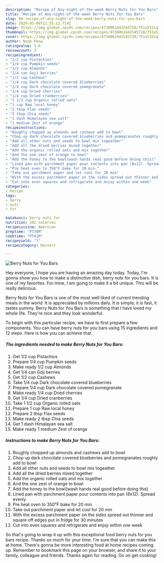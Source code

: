 ```yaml
---
description: "Recipe of Any-night-of-the-week Berry Nuts for You Bars"
title: "Recipe of Any-night-of-the-week Berry Nuts for You Bars"
slug: 88-recipe-of-any-night-of-the-week-berry-nuts-for-you-bars
date: 2020-05-06T12:55:12.714Z
image: https://img-global.cpcdn.com/recipes/4730062441545728/751x532cq70/berry-nuts-for-you-bars-recipe-main-photo.jpg
thumbnail: https://img-global.cpcdn.com/recipes/4730062441545728/751x532cq70/berry-nuts-for-you-bars-recipe-main-photo.jpg
cover: https://img-global.cpcdn.com/recipes/4730062441545728/751x532cq70/berry-nuts-for-you-bars-recipe-main-photo.jpg
author: Noah Pena
ratingvalue: 3.6
reviewcount: 3
recipeingredient:
- "1/2 cup Pistachios"
- "1/4 cup Pumpkin seeds"
- "1/2 cup Almonds"
- "1/4 can Goji berries"
- "1/2 cup Cashews"
- "1/4 cup Dark chocolate covered blueberries"
- "1/4 cup Dark chocolate covered pomegranate"
- "1/4 cup Dried cherries"
- "1/4 cup Dried cranberries"
- "1 1/2 cup Organic rolled oats"
- "1 cup Raw local honey"
- "2 tbsp Flax seeds"
- "2 tbsp Chia seeds"
- "1 dash Himalayan sea salt"
- "1 medium Zest of orange"
recipeinstructions:
- "Roughly chopped up almonds and cashews add to bowl"
- "Chop up dark chocolate covered blueberries and pomegranates roughly add to bowl"
- "Add all other nuts and seeds to bowl mix togeather"
- "Add all the dried berries mixed together"
- "Add the organic rolled oats and mix together"
- "And the one zest of orange to bowl"
- "Add the honey to the bowl(wash hands real good before doing this)"
- "Lined pan with parchment paper pour contents into pan (8x12). Spread evenly"
- "Pre heat oven to 350°F bake for 20 min."
- "Take out parchment paper and let cool for 20 min"
- "With the excess parchment paper on the sides spread out thinner and square off edges put in fridge for 30 minutes"
- "Cut into even squares and refrigerate and enjoy within one week"
categories:
- Recipe
tags:
- berry
- nuts
- for

katakunci: berry nuts for 
nutrition: 282 calories
recipecuisine: American
preptime: "PT34M"
cooktime: "PT41M"
recipeyield: "1"
recipecategory: Dessert

---
```



![Berry Nuts for You Bars](https://img-global.cpcdn.com/recipes/4730062441545728/751x532cq70/berry-nuts-for-you-bars-recipe-main-photo.jpg)

Hey everyone, I hope you are having an amazing day today. Today, I'm gonna show you how to make a distinctive dish, berry nuts for you bars. It is one of my favorites. For mine, I am going to make it a bit unique. This will be really delicious.



Berry Nuts for You Bars is one of the most well liked of current trending meals in the world. It is appreciated by millions daily. It is simple, it is fast, it tastes yummy. Berry Nuts for You Bars is something that I have loved my whole life. They're nice and they look wonderful.


To begin with this particular recipe, we have to first prepare a few components. You can have berry nuts for you bars using 15 ingredients and 12 steps. Here is how you can achieve that.

##### The ingredients needed to make Berry Nuts for You Bars:

1. Get 1/2 cup Pistachios
1. Prepare 1/4 cup Pumpkin seeds
1. Make ready 1/2 cup Almonds
1. Get 1/4 can Goji berries
1. Get 1/2 cup Cashews
1. Take 1/4 cup Dark chocolate covered blueberries
1. Prepare 1/4 cup Dark chocolate covered pomegranate
1. Make ready 1/4 cup Dried cherries
1. Get 1/4 cup Dried cranberries
1. Take 1 1/2 cup Organic rolled oats
1. Prepare 1 cup Raw local honey
1. Prepare 2 tbsp Flax seeds
1. Make ready 2 tbsp Chia seeds
1. Get 1 dash Himalayan sea salt
1. Make ready 1 medium Zest of orange




##### Instructions to make Berry Nuts for You Bars:

1. Roughly chopped up almonds and cashews add to bowl
1. Chop up dark chocolate covered blueberries and pomegranates roughly add to bowl
1. Add all other nuts and seeds to bowl mix togeather
1. Add all the dried berries mixed together
1. Add the organic rolled oats and mix together
1. And the one zest of orange to bowl
1. Add the honey to the bowl(wash hands real good before doing this)
1. Lined pan with parchment paper pour contents into pan (8x12). Spread evenly
1. Pre heat oven to 350°F bake for 20 min.
1. Take out parchment paper and let cool for 20 min
1. With the excess parchment paper on the sides spread out thinner and square off edges put in fridge for 30 minutes
1. Cut into even squares and refrigerate and enjoy within one week




So that's going to wrap it up with this exceptional food berry nuts for you bars recipe. Thanks so much for your time. I'm sure that you can make this at home. There's gonna be more interesting food at home recipes coming up. Remember to bookmark this page on your browser, and share it to your family, colleague and friends. Thanks again for reading. Go on get cooking!
